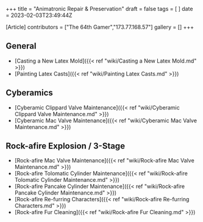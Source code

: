 +++
title = "Animatronic Repair & Preservation"
draft = false
tags = [ ]
date = 2023-02-03T23:49:44Z

[Article]
contributors = ["The 64th Gamer","173.77.168.57"]
gallery = []
+++
## General ##

* [Casting a New Latex Mold]({{< ref "wiki/Casting a New Latex Mold.md" >}})
* [Painting Latex Casts]({{< ref "wiki/Painting Latex Casts.md" >}})

## Cyberamics ##

* [Cyberamic Clippard Valve Maintenance]({{< ref "wiki/Cyberamic Clippard Valve Maintenance.md" >}})
* [Cyberamic Mac Valve Maintenance]({{< ref "wiki/Cyberamic Mac Valve Maintenance.md" >}})

## Rock-afire Explosion / 3-Stage ##

* [Rock-afire Mac Valve Maintenance]({{< ref "wiki/Rock-afire Mac Valve Maintenance.md" >}})
* [Rock-afire Tolomatic Cylinder Maintenance]({{< ref "wiki/Rock-afire Tolomatic Cylinder Maintenance.md" >}})
* [Rock-afire Pancake Cylinder Maintenance]({{< ref "wiki/Rock-afire Pancake Cylinder Maintenance.md" >}})
* [Rock-afire Re-furring Characters]({{< ref "wiki/Rock-afire Re-furring Characters.md" >}})
* [Rock-afire Fur Cleaning]({{< ref "wiki/Rock-afire Fur Cleaning.md" >}})